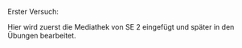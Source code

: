 Erster Versuch:

Hier wird zuerst die Mediathek von SE 2 eingefügt und später in den Übungen bearbeitet. 
